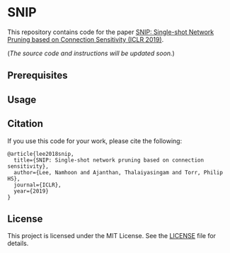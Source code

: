 # SNIP
This repository contains code for the paper [SNIP: Single-shot Network Pruning based on Connection Sensitivity (ICLR 2019)](https://arxiv.org/abs/1810.02340).

(*The source code and instructions will be updated soon.*)

## Prerequisites

## Usage

## Citation
If you use this code for your work, please cite the following:
```
@article{lee2018snip,
  title={SNIP: Single-shot network pruning based on connection sensitivity},
  author={Lee, Namhoon and Ajanthan, Thalaiyasingam and Torr, Philip HS},
  journal={ICLR},
  year={2019}
}
```

## License
This project is licensed under the MIT License.
See the [LICENSE](https://github.com/namhoonlee/snip-public/LICENSE) file for details.
